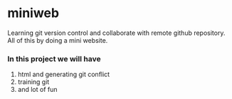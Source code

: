 # miniweb
Learning git version control and collaborate with remote github repository. All of this by doing a mini website.

### In this project we will have
1. html and generating git conflict
1. training git
1. and lot of fun
